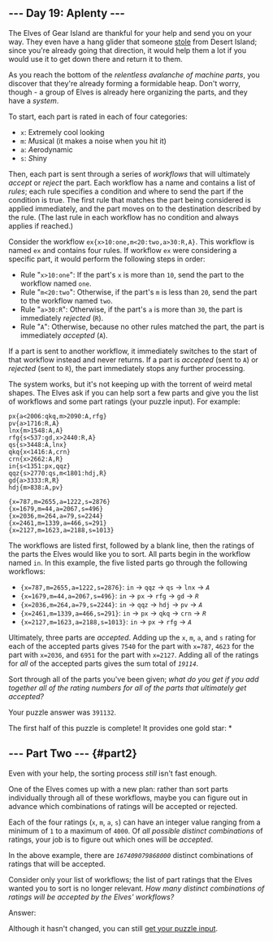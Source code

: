 ## \-\-- Day 19: Aplenty \-\--

The Elves of Gear Island are thankful for your help and send you on your
way. They even have a hang glider that someone [stole](9) from Desert
Island; since you\'re already going that direction, it would help them a
lot if you would use it to get down there and return it to them.

As you reach the bottom of the *relentless avalanche of machine parts*,
you discover that they\'re already forming a formidable heap. Don\'t
worry, though - a group of Elves is already here organizing the parts,
and they have a
*system*.

To start, each part is rated in each of four categories:

-   `x`: E*x*tremely cool looking
-   `m`: *M*usical (it makes a noise when you hit it)
-   `a`: *A*erodynamic
-   `s`: *S*hiny

Then, each part is sent through a series of *workflows* that will
ultimately *accept* or *reject* the part. Each workflow has a name and
contains a list of *rules*; each rule specifies a condition and where to
send the part if the condition is true. The first rule that matches the
part being considered is applied immediately, and the part moves on to
the destination described by the rule. (The last rule in each workflow
has no condition and always applies if reached.)

Consider the workflow `ex{x>10:one,m<20:two,a>30:R,A}`. This workflow is
named `ex` and contains four rules. If workflow `ex` were considering a
specific part, it would perform the following steps in order:

-   Rule \"`x>10:one`\": If the part\'s `x` is more than `10`, send the
    part to the workflow named `one`.
-   Rule \"`m<20:two`\": Otherwise, if the part\'s `m` is less than
    `20`, send the part to the workflow named `two`.
-   Rule \"`a>30:R`\": Otherwise, if the part\'s `a` is more than `30`,
    the part is immediately *rejected* (`R`).
-   Rule \"`A`\": Otherwise, because no other rules matched the part,
    the part is immediately *accepted* (`A`).

If a part is sent to another workflow, it immediately switches to the
start of that workflow instead and never returns. If a part is
*accepted* (sent to `A`) or *rejected* (sent to `R`), the part
immediately stops any further processing.

The system works, but it\'s not keeping up with the torrent of weird
metal shapes. The Elves ask if you can help sort a few parts and give
you the list of workflows and some part ratings (your puzzle input). For
example:

    px{a<2006:qkq,m>2090:A,rfg}
    pv{a>1716:R,A}
    lnx{m>1548:A,A}
    rfg{s<537:gd,x>2440:R,A}
    qs{s>3448:A,lnx}
    qkq{x<1416:A,crn}
    crn{x>2662:A,R}
    in{s<1351:px,qqz}
    qqz{s>2770:qs,m<1801:hdj,R}
    gd{a>3333:R,R}
    hdj{m>838:A,pv}

    {x=787,m=2655,a=1222,s=2876}
    {x=1679,m=44,a=2067,s=496}
    {x=2036,m=264,a=79,s=2244}
    {x=2461,m=1339,a=466,s=291}
    {x=2127,m=1623,a=2188,s=1013}

The workflows are listed first, followed by a blank line, then the
ratings of the parts the Elves would like you to sort. All parts begin
in the workflow named `in`. In this example, the five listed parts go
through the following workflows:

-   `{x=787,m=2655,a=1222,s=2876}`: `in` -\> `qqz` -\> `qs` -\> `lnx`
    -\> *`A`*
-   `{x=1679,m=44,a=2067,s=496}`: `in` -\> `px` -\> `rfg` -\> `gd` -\>
    *`R`*
-   `{x=2036,m=264,a=79,s=2244}`: `in` -\> `qqz` -\> `hdj` -\> `pv` -\>
    *`A`*
-   `{x=2461,m=1339,a=466,s=291}`: `in` -\> `px` -\> `qkq` -\> `crn` -\>
    *`R`*
-   `{x=2127,m=1623,a=2188,s=1013}`: `in` -\> `px` -\> `rfg` -\> *`A`*

Ultimately, three parts are *accepted*. Adding up the `x`, `m`, `a`, and
`s` rating for each of the accepted parts gives `7540` for the part with
`x=787`, `4623` for the part with `x=2036`, and `6951` for the part with
`x=2127`. Adding all of the ratings for *all* of the accepted parts
gives the sum total of *`19114`*.

Sort through all of the parts you\'ve been given; *what do you get if
you add together all of the rating numbers for all of the parts that
ultimately get accepted?*

Your puzzle answer was `391132`.

The first half of this puzzle is complete! It provides one gold star: \*

## \-\-- Part Two \-\-- {#part2}

Even with your help, the sorting process *still* isn\'t fast enough.

One of the Elves comes up with a new plan: rather than sort parts
individually through all of these workflows, maybe you can figure out in
advance which combinations of ratings will be accepted or rejected.

Each of the four ratings (`x`, `m`, `a`, `s`) can have an integer value
ranging from a minimum of `1` to a maximum of `4000`. Of *all possible
distinct combinations* of ratings, your job is to figure out which ones
will be *accepted*.

In the above example, there are *`167409079868000`* distinct
combinations of ratings that will be accepted.

Consider only your list of workflows; the list of part ratings that the
Elves wanted you to sort is no longer relevant. *How many distinct
combinations of ratings will be accepted by the Elves\' workflows?*

Answer:

Although it hasn\'t changed, you can still [get your puzzle
input](19/input).
